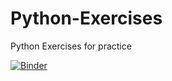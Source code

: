 # Python-Exercises
Python Exercises for practice

[![Binder](https://mybinder.org/badge_logo.svg)](https://mybinder.org/v2/gh/codinglake/Python-Exercises/master)
